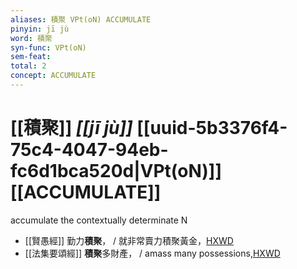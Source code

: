 ```yaml
---
aliases: 積聚 VPt(oN) ACCUMULATE
pinyin: jī jù
word: 積聚
syn-func: VPt(oN)
sem-feat: 
total: 2
concept: ACCUMULATE 
---
```

# [[積聚]] *[[jī jù]]*  [[uuid-5b3376f4-75c4-4047-94eb-fc6d1bca520d|VPt(oN)]] [[ACCUMULATE]]
accumulate the contextually determinate N
 - [[賢愚經]] 勤力**積聚**， / 就非常賣力積聚黃金，[HXWD](https://hxwd.org/textview.html?location=KR6b0059_T_003-0369b.14)
 - [[法集要頌經]] **積聚**多財產， / amass many possessions,[HXWD](https://hxwd.org/textview.html?location=KR6b0070_T_001-0777b.44)